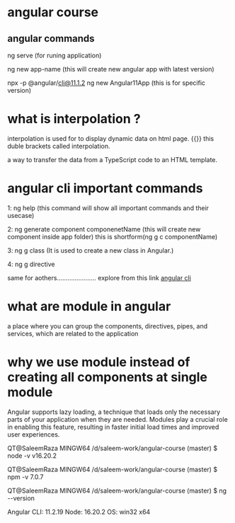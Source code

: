 # angular course 


## angular commands

ng serve (for runing application)

ng new app-name (this will create new angular app with latest version)

npx -p @angular/cli@11.1.2 ng new Angular11App (this is for specific version)



# what is interpolation ?

interpolation is used for to display dynamic data on html page. 
{{}}  this duble brackets called interpolation.

a way to transfer the data from a TypeScript code to an HTML template.


# angular cli important commands

1: ng help (this command will show all important commands and their usecase)

2: ng generate component componenetName (this will create new component inside app folder)
this is shortform(ng g c componentName)

3: ng g class <class-name> (It is used to create a new class in Angular.)

4: ng g directive <directive-name>

same for aothers...................... explore from this link [angular cli](https://angular.io/cli)


# what are module in angular

a place where you can group the components, directives, pipes, and services, which are related to the application

# why we use module instead of creating all components at single module 

Angular supports lazy loading, a technique that loads only the necessary parts of your application when they are needed. Modules play a crucial role in enabling this feature, resulting in faster initial load times and improved user experiences.




 QT@SaleemRaza MINGW64 /d/saleem-work/angular-course (master)
$ node -v
v16.20.2

QT@SaleemRaza MINGW64 /d/saleem-work/angular-course (master)
$ npm -v
7.0.7

QT@SaleemRaza MINGW64 /d/saleem-work/angular-course (master)
$ ng --version


Angular CLI: 11.2.19
Node: 16.20.2
OS: win32 x64

